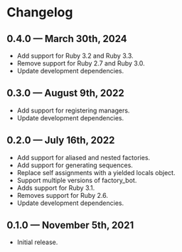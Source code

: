 # Changelog

## 0.4.0 — March 30th, 2024

* Add support for Ruby 3.2 and Ruby 3.3.
* Remove support for Ruby 2.7 and Ruby 3.0.
* Update development dependencies.

## 0.3.0 — August 9th, 2022

* Add support for registering managers.
* Update development dependencies.

## 0.2.0 — July 16th, 2022

* Add support for aliased and nested factories.
* Add support for generating sequences.
* Replace self assignments with a yielded locals object.
* Support multiple versions of factory_bot.
* Adds support for Ruby 3.1.
* Removes support for Ruby 2.6.
* Update development dependencies.

## 0.1.0 — November 5th, 2021

* Initial release.
